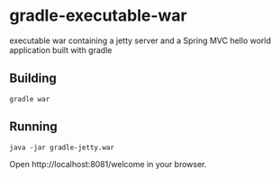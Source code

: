 gradle-executable-war
=====================

executable war containing a jetty server and a Spring MVC hello world application built with gradle

Building
--------

    gradle war


Running
-------

    java -jar gradle-jetty.war

Open http://localhost:8081/welcome in your browser.
